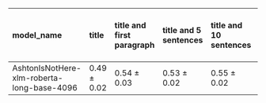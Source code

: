 | model_name                                 | title           | title and first paragraph   | title and 5 sentences   | title and 10 sentences   | title and first sentence each paragraph   | raw text            |
|:-------------------------------------------|:----------------|:----------------------------|:------------------------|:-------------------------|:------------------------------------------|:--------------------|
| AshtonIsNotHere-xlm-roberta-long-base-4096 | 0.49 $\pm$ 0.02 | 0.54 $\pm$ 0.03             | 0.53 $\pm$ 0.02         | 0.55 $\pm$ 0.02          | 0.56 $\pm$ 0.02                           | **0.57 $\pm$ 0.03** |